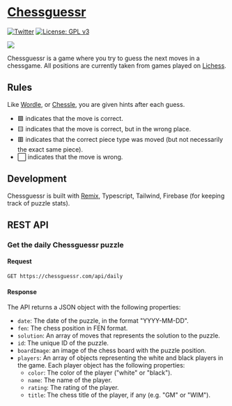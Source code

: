 # [Chessguessr](https://chessguessr.com)

[![Twitter](https://img.shields.io/twitter/follow/chessguessr?style=social)](https://twitter.com/chessguessr)
[![License: GPL v3](https://img.shields.io/badge/License-GPLv3-blue.svg)](https://www.gnu.org/licenses/gpl-3.0)

![](https://user-images.githubusercontent.com/1413265/181054468-38682e2f-837f-4ca2-94c0-f270bdc14488.png)

Chessguessr is a game where you try to guess the next moves in a chessgame. All positions are currently taken from games played on [Lichess](https://lichess.org).

## Rules

Like [Wordle](https://www.nytimes.com/games/wordle/index.html), or [Chessle](https://jackli.gg/chessle/), you are given hints after each guess.

- 🟩 indicates that the move is correct.
- 🟨 indicates that the move is correct, but in the wrong place.
- 🟥 indicates that the correct piece type was moved (but not necessarily the exact same piece).
- ⬜ indicates that the move is wrong.

## Development

Chessguessr is built with [Remix](https://remix.run/), Typescript, Tailwind, Firebase (for keeping track of puzzle stats).

## REST API

### Get the daily Chessguessr puzzle

#### Request

`GET https://chessguessr.com/api/daily`

#### Response

The API returns a JSON object with the following properties:

- `date`: The date of the puzzle, in the format "YYYY-MM-DD".
- `fen`: The chess position in FEN format.
- `solution`: An array of moves that represents the solution to the puzzle.
- `id`: The unique ID of the puzzle.
- `boardImage`: an image of the chess board with the puzzle position.
- `players`: An array of objects representing the white and black players in the game. Each player object has the following properties:
    - `color`: The color of the player ("white" or "black").
    - `name`: The name of the player.
    - `rating`: The rating of the player.
    - `title`: The chess title of the player, if any (e.g. "GM" or "WIM").
